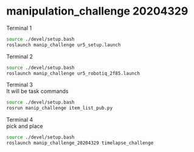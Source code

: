 # manipulation_challenge 20204329

Terminal 1  
~~~~bash
source ./devel/setup.bash
roslaunch manip_challenge ur5_setup.launch
~~~~

Terminal 2  
~~~~bash
source ./devel/setup.bash
roslaunch manip_challenge ur5_robotiq_2f85.launch
~~~~

Terminal 3  
It will be task commands
~~~~bash
source ./devel/setup.bash
rosrun manip_challenge item_list_pub.py
~~~~

Terminal 4  
pick and place
~~~~bash
source ./devel/setup.bash
roslaunch manip_challenge_20204329 timelapse_challenge
~~~~
